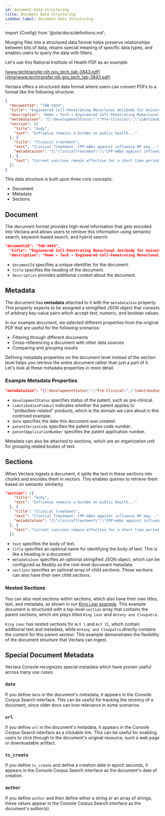 ```yaml
---
id: document-data-structuring
title: Document Data Structuring
sidebar_label: Document Data Structuring
---
```


import {Config} from '@site/docs/definitions.md';

Munging files into a structured data format helps preserve relationships 
between bits of data, retains special meaning of specific data types, and 
enables users to query the data with filters.

Let's use this National Institute of Health PDF as an example:

[www.techtransfer.nih.gov_tech_tab-3843.pdf](/img/www.techtransfer.nih.gov_tech_tab-3843.pdf)

Vectara offers a structured data format where users can convert PDFs to a 
format like the following structure:

```json
{
  "documentId": "TAB‑3843",
  "title": "Engineered Cell‑Penetrating Monoclonal Antibody for Universal Inuenza Immunotherapy",
  "description": "Home » Tech » Engineered Cell‑Penetrating Monoclonal Antibody for Universal Inuenza Immunotherapy",
  "metadataJson": "{\"developmentStatus\":\"Pre‑Clinical\",\"isAntibodiesProduct\":true,\"date\":\"2023‑05‑17\",\"patentSeriesCode\":63,\"patentApplicationNumber\":365841}",
  "section": [{
    "title": "body",
    "text": "Influenza remains a burden on public health..."
  }, {
    "title": "Clinical treatment",
    "text": "Clinical Treatment꞉ CPP‑mAbs against influenza NP may...",
    "metadataJson": "{\"clinicalTreatment\"꞉\"CPP‑mAbs against influenza NP may...\"}",
  }, {
    "text": "Current vaccines remain effective for a short time period..."
  }]
}
```

This data structure is built upon three core concepts:
* Document
* Metadata
* Sections

## Document

The document format provides high-level information that gets encoded into 
Vectara and allows users to retrieve this information using semantic search, 
keyword-based search, and hybrid search:

```json
"documentId": "TAB‑3843",
  "title": "Engineered Cell‑Penetrating Monoclonal Antibody for Universal Inuenza Immunotherapy",
  "description": "Home » Tech » Engineered Cell‑Penetrating Monoclonal Antibody for Universal Inuenza Immunotherapy",
```

* `documentId` specifies a unique identifier for the document.
* `title` specifies the heading of the document.
* `description` provides additional context about the document.

## Metadata

The document has **metadata** attached to it with the `metadataJson` property. 
This property expects to be assigned a stringified JSON object that consists 
of arbitrary key-value pairs which accept text, numeric, and boolean values.

In our example document, we selected different properties from the original PDF 
that are useful for the following scenarios:
* Filtering through different documents
* Cross-referencing a document with other data sources
* Comparing and grouping results

Defining metadata properties on the document level instead of the section 
level helps you retrieve the entire document rather than just a part of it. 
Let's look at these metadata properties in more detail.

### Example Metadata Properties

```json
"metadataJson": "{\"developmentStatus\":\"Pre‑Clinical\",\"isAntibodiesProduct\":true,\"date\":\"2023‑05‑17\",\"patentSeriesCode\":63,\"patentApplicationNumber\":365841}",
```

* `developmentStatus` specifies status of the patent, such as pre-clinical.
* `isAntibodiesProduct` indicates whether the patent applies to "antibodies-related" 
  products, which is the domain we care about in this contrived example.
* `date` specifies the date this document was created.
* `patentSeriesCode` specifies the patent series code number.
* `patentApplicationNumber` specifies the patent application number.



Metadata can also be attached to sections, which are an organization unit 
for grouping related bodies of text.

## Sections

When Vectara ingests a document, it splits the text in these sections into 
chunks and encodes them in vectors. This enables queries to retrieve 
them based on semantic similarity.

```json
"section": [{
    "title": "body",
    "text": "Influenza remains a burden on public health..."
  }, {
    "title": "Clinical treatment",
    "text": "Clinical Treatment꞉ CPP‑mAbs against influenza NP may...",
    "metadataJson": "{\"clinicalTreatment\"꞉\"CPP‑mAbs against influenza NP may...\"}",
  }, {
    "text": "Current vaccines remain effective for a short time period..."
  }]
  ```

* `text` specifies the body of text.
* `title` specifies an optional name for identifying the body of text. 
  This is like a heading in a document.
* `metadataJson` specifies an optional stringified JSON object, which can be 
  configured as flexibly as the root-level document metadata.
* `sections` specifies an optional array of child sections. Those sections 
  can also have their own child sections.

### Nested Sections

You can also nest sections within sections, which also have their own 
titles, text, and metadata, as shown in our [King Lear example](/docs/api-reference/indexing-apis/file-upload/format-for-upload#sample-json-document).
This example document is structured with a top-level `section` array that contains the 
parent sections, which are plays titled `King Lear` and 
`Antony and Cleopatra`. 

`King Lear` has nested sections for `Act 1` and `Act II`, 
which contain additional text and metadata, while `Antony and Cleopatra` 
directly contains the content for this parent section. This example demonstrates 
the flexibility of the document structure that Vectara can ingest.

## Special Document Metadata

Vectara Console recognizes special metadata which have proven useful across 
many use cases.

### `date`
If you define `date` in the document's metadata, it appears in the Console 
Corpus Search interface. This can be useful for tracking the recency of a 
document, since older docs can lose relevance in some scenarios.

### `url`
If you define `url` in the document's metadata, it appears in the Console Corpus 
Search interface as a clickable link. This can be useful for enabling users to 
click through to the document's original resource, such a web page or
downloadable artifact.

### `ts_create`
If you define `ts_create` and define a creation date in epoch seconds, it 
appears in the Console Corpus Search interface as the document's date of 
creation.

### `author`
If you define `author` and then define either a string or an array of 
strings, these values appear in the Console Corpus Search interface 
as the document's author(s).
